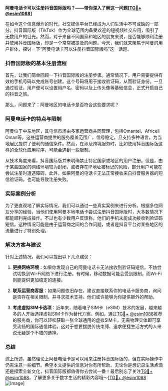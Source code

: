 **阿曼电话卡可以注册抖音国际版吗？——带你深入了解这一问题[[TG💪+ @esim1088](https://t.me/s/esim1088)]**

在如今这个信息爆炸的时代，社交媒体平台已经成为人们生活中不可或缺的一部分。抖音国际版（TikTok）作为全球范围内备受欢迎的短视频社交应用，吸引了无数用户的目光。然而，对于来自不同国家和地区的朋友来说，是否能够顺利注册并使用抖音国际版，却是一个常常被提及的问题。今天，我们就来聚焦于阿曼的用户群体，探讨一下“阿曼电话卡可以注册抖音国际版吗”这一话题。

### 抖音国际版的基本注册流程

首先，让我们简单回顾一下抖音国际版的注册步骤。通常情况下，用户需要提供有效的手机号码以完成账号创建。这个号码将用于接收验证码，从而验证身份。一旦通过验证，用户便可以设置用户名、密码以及上传头像等基础信息，正式开启自己的抖音之旅。

那么，问题来了：阿曼地区的电话卡是否符合这些要求呢？

### 阿曼电话卡的特点与限制

阿曼位于中东地区，其电信市场由多家运营商共同管理，包括Omantel、Africell Oman等。这些运营商提供的服务覆盖范围广，信号稳定，且支持多种语言，为当地居民提供了便利的通信条件。然而，在涉及跨境服务时，比如使用抖音国际版这样的全球化应用程序，可能会遇到一些限制。

从技术角度来看，抖音国际版并未明确禁止特定国家或地区的用户注册。但是，由于某些国家的网络环境较为封闭，或者存在IP地址被标记的风险，部分用户可能在尝试注册时遭遇障碍。此外，如果阿曼的电话卡无法正常接收来自抖音服务器的短信验证码，也可能导致注册失败。

### 实际案例分析

为了更直观地了解实际情况，我们可以通过一些真实案例来进行分析。根据多位网友分享的经验，当他们使用阿曼本地电话卡尝试注册抖音国际版时，大多数情况下都能顺利完成操作。不过也有少数用户反馈称，他们的手机未能成功接收到验证码短信。这种情况可能是由于运营商之间的合作问题，或者是抖音平台对某些地区的流量进行了特别处理。

### 解决方案与建议

针对上述情况，我们可以提出以下几点建议：

1. **更换网络环境**：如果你发现自己的阿曼电话卡无法接收到验证码短信，不妨尝试切换到Wi-Fi网络下进行注册。有时候，移动数据可能会受到限制，而Wi-Fi则能提供更加稳定的连接。

2. **联系运营商客服**：如果问题依旧存在，建议直接联系你的电话卡服务商，询问是否存在相关限制，并寻求技术支持。他们或许能够为你提供额外的帮助。

3. **考虑虚拟SIM卡选项**：近年来，随着电子SIM卡（eSIM）技术的发展，越来越多的人开始选择虚拟SIM卡作为替代方案。例如，通过[TG💪+ @esim1088](https://t.me/s/esim1088)推荐的服务商，你可以轻松获取一张全球通用的虚拟SIM卡，无需物理实体即可享受流畅的国际通信体验。这对于想要摆脱传统束缚、追求便捷生活方式的人来说无疑是个不错的选择。

### 总结

综上所述，虽然理论上阿曼电话卡是可以用来注册抖音国际版的，但在实际操作中仍需注意一些细节。希望本文提供的信息对你有所帮助。无论你是想记录生活点滴还是探索全新文化，抖音国际版都值得你去尝试一番！最后别忘了关注[TG💪+ @esim1088](https://t.me/s/esim1088)，了解更多关于数字生活的精彩内容哦～[[TG💪+ @esim1088](https://t.me/s/esim1088) ![Image](https://i.postimg.cc/4NQfJmqS/Snipaste-2025-05-13-00-14-12.png)]
